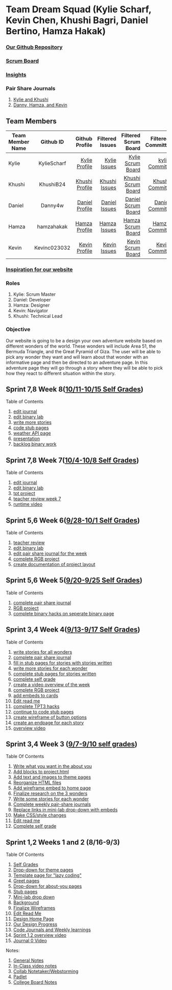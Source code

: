 
# Team Dream Squad (Kylie Scharf, Kevin Chen, Khushi Bagri, Daniel Bertino, Hamza Hakak)

### [Our Github Repository](https://github.com/KylieScharf/flask_portfolio)
### [Scrum Board](https://github.com/KylieScharf/flask_portfolio/projects/2)
### [Insights](https://github.com/KylieScharf/flask_portfolio/graphs/contributors)


### Pair Share Journals
1. [Kylie and Khushi](https://docs.google.com/document/d/1eyTgQhMv7jFi28SIGlwOs3k95a9KklfJFCS0O9pXCzA/edit)
2. [Danny, Hamza, and Kevin](https://docs.google.com/document/d/1fy-J_PVrvafykD-OTxMm-Pe0L_UKrYUTC4-DP4vGXEw/edit?usp=sharing)

## Team Members
| Team Member Name        | Github ID     | Github Profile  | Filtered Issues | Filtered Scrum Board | Filtered Committs |
| -------------           |:-------------:|           -----:|           -----:|                -----:|             -----:|
| Kylie      | KylieScharf | [Kylie Profile](https://github.com/KylieScharf) | [Kylie Issues](https://github.com/KylieScharf/flask_portfolio/issues/assigned/KylieScharf) |  [Kylie Scrum Board](https://github.com/KylieScharf/flask_portfolio/projects/2?card_filter_query=assignee%3Akyliescharf)| [kylie Commits](https://github.com/KylieScharf/flask_portfolio/commits?author=KylieScharf) |
| Khushi      | KhushiB24 | [Khushi Profile](https://github.com/KhushiB24) | [Khushi Issues](https://github.com/KylieScharf/flask_portfolio/issues/assigned/KhushiB24) |  [Khushi Scrum Board](https://github.com/KylieScharf/flask_portfolio/projects/2?card_filter_query=assignee%3AKhushiB24)| [Khushi Commits](https://github.com/KylieScharf/flask_portfolio/commits?author=KhushiB24) |
| Daniel     | Danny4w | [Daniel Profile](https://github.com/Danny4w)| [Daniel Issues](https://github.com/KylieScharf/flask_portfolio/issues/assigned/Danny4w) |  [Daniel Scrum Board](https://github.com/KylieScharf/flask_portfolio/projects/2?card_filter_query=assignee%3ADanny4w)| [Daniel Commits](https://github.com/KylieScharf/flask_portfolio/commits?author=Danny4w) |
| Hamza    | hamzahakak | [Hamza Profile](https://github.com/hamzahakak) | [Hamza Issues](https://github.com/KylieScharf/flask_portfolio/issues/assigned/hamzahakak) |  [Hamza Scrum Board](https://github.com/KylieScharf/flask_portfolio/projects/2?card_filter_query=assignee%3Ahamzahakak)| [Hamza Commits](https://github.com/KylieScharf/flask_portfolio/commits?author=hamzahakak) |
| Kevin     | Kevinc023032 | [Kevin Profile](https://github.com/Kevinc023032) | [Kevin Issues](https://github.com/KylieScharf/flask_portfolio/issues/assigned/Kevinc023032) |  [Kevin Scrum Board](https://github.com/KylieScharf/flask_portfolio/projects/2?card_filter_query=assignee%3AKevinc023032)| [Kevin Commits](https://github.com/KylieScharf/flask_portfolio/commits?author=Kevinc023032) |

### [Inspiration for our website](https://chooseyourstory.com/)
### Roles
1. Kylie: Scrum Master
2. Daniel: Developer
3. Hamza: Designer
4. Kevin: Navigator
5. Khushi: Technical Lead
### Objective
Our website is going to be a design your own adventure website based on different wonders of the world.
These wonders will include Area 51, the Bermuda Triangle, and the Great Pyramid of Giza.
The user will be able to pick any wonder they want and will learn about that wonder with an informative page and then be directed to an adventure page.
In this adventure page they will go through a story where they will be able to pick how they react to different situation within the story.

## Sprint 7,8 Week 8([10/11-10/15 Self Grades](https://docs.google.com/document/d/10Sk438St3Zlkfl964VFOpiJHuQQQGx_JKPXUIfRFDeA/edit?usp=sharing))
Table of Contents
1. [edit journal](https://github.com/KylieScharf/flask_portfolio/issues/72)
2. [edit binary lab](https://github.com/KylieScharf/flask_portfolio/issues/66)
3. [write more stories](https://github.com/KylieScharf/flask_portfolio/issues/60)
4. [code stub pages](https://github.com/KylieScharf/flask_portfolio/issues/52)
5. [weather API page](https://github.com/KylieScharf/flask_portfolio/issues/73)
6. [presentation](https://github.com/KylieScharf/flask_portfolio/issues/74)
7. [backlog binary work](https://github.com/KylieScharf/flask_portfolio/issues/75)


## Sprint 7,8 Week 7([10/4-10/8 Self Grades](https://docs.google.com/document/d/10Sk438St3Zlkfl964VFOpiJHuQQQGx_JKPXUIfRFDeA/edit?usp=sharing))
Table of Contents
1. [edit journal](https://github.com/KylieScharf/flask_portfolio/issues/69)
2. [edit binary lab](https://github.com/KylieScharf/flask_portfolio/issues/66)
3. [tpt project](https://github.com/KylieScharf/flask_portfolio/issues/71)
4. [teacher review week 7](https://github.com/KylieScharf/flask_portfolio/issues/70)
5. [runtime video](https://watch.screencastify.com/v/v0hGsbOEbgD7L5eB5806)


## Sprint 5,6 Week 6([9/28-10/1 Self Grades](https://docs.google.com/document/d/10Sk438St3Zlkfl964VFOpiJHuQQQGx_JKPXUIfRFDeA/edit?usp=sharing))
Table of Contents
1. [teacher review](https://github.com/KylieScharf/flask_portfolio/issues/67)
2. [edit binary lab](https://github.com/KylieScharf/flask_portfolio/issues/66)
3. [edit pair share journal for the week](https://github.com/KylieScharf/flask_portfolio/issues/64)
4. [complete RGB project](https://github.com/KylieScharf/flask_portfolio/issues/49)
5. [create documentation of project layout](https://github.com/KylieScharf/flask_portfolio/issues/62)


## Sprint 5,6 Week 5([9/20-9/25 Self Grades](https://docs.google.com/document/d/10Sk438St3Zlkfl964VFOpiJHuQQQGx_JKPXUIfRFDeA/edit?usp=sharing))
Table of Contents
1. [complete pair share journal](https://github.com/KylieScharf/flask_portfolio/issues/55)
2. [RGB project](https://github.com/KylieScharf/flask_portfolio/issues/49)
3. [complete binary hacks on seperate binary page](https://github.com/KylieScharf/flask_portfolio/issues/59)

## Sprint 3,4 Week 4([9/13-9/17 Self Grades](https://docs.google.com/document/d/10Sk438St3Zlkfl964VFOpiJHuQQQGx_JKPXUIfRFDeA/edit?usp=sharing))
Table of Contents
1. [write stories for all wonders](https://github.com/KylieScharf/flask_portfolio/issues/27)
2. [complete pair share journal](https://github.com/KylieScharf/flask_portfolio/issues/36)
3. [fill in stub pages for stories with stories written](https://github.com/KylieScharf/flask_portfolio/issues/39)
4. [write more stories for each wonder](https://github.com/KylieScharf/flask_portfolio/issues/40)
5. [complete stub pages for stories written](https://github.com/KylieScharf/flask_portfolio/issues/38)
6. [complete self grade](https://github.com/KylieScharf/flask_portfolio/issues/37)
7. [create a video overview of the week](https://github.com/KylieScharf/flask_portfolio/issues/41)
8. [complete RGB project](https://github.com/KylieScharf/flask_portfolio/issues/49)
9. [add embeds to cards](https://github.com/KylieScharf/flask_portfolio/issues/47)
10. [Edit read me](https://github.com/KylieScharf/flask_portfolio/issues/35)
11. [complete TPT3 hacks](https://github.com/KylieScharf/flask_portfolio/issues/32)
12. [continue to code stub pages](https://github.com/KylieScharf/flask_portfolio/issues/52)
13. [create wireframe of button options](https://github.com/KylieScharf/flask_portfolio/issues/51)
14. [create an endpage for each story](https://github.com/KylieScharf/flask_portfolio/issues/50)
15. [overview video](https://drive.google.com/file/d/13TsuiA2ROJbqLzRvHBzRDsAqtX53lzTn/view)

## Sprint 3,4 Week 3 ([9/7-9/10 self grades](https://docs.google.com/document/d/10Sk438St3Zlkfl964VFOpiJHuQQQGx_JKPXUIfRFDeA/edit?usp=sharing))
Table Of Contents
1. [Write what you want in the about you](https://github.com/KylieScharf/flask_portfolio/issues/10)
2. [Add blocks to project.html](https://github.com/KylieScharf/flask_portfolio/issues/29)
3. [Add text and images to theme pages](https://github.com/KylieScharf/flask_portfolio/issues/30)
4. [Reorganize HTML files](https://github.com/KylieScharf/flask_portfolio/issues/20)
5. [Add wireframe embed to home page](https://github.com/KylieScharf/flask_portfolio/issues/26)
6. [Finalize research on the 3 wonders](https://github.com/KylieScharf/flask_portfolio/issues/24)
7. [Write some stories for each wonder](https://github.com/KylieScharf/flask_portfolio/issues/27)
8. [Complete weekly pair-share journals](https://github.com/KylieScharf/flask_portfolio/issues/31)
9. [Replace links in mini-lab drop-down with embeds](https://github.com/KylieScharf/flask_portfolio/issues/28)
10. [Make CSS/style changes](https://github.com/KylieScharf/flask_portfolio/issues/22)
11. [Edit read me](https://github.com/KylieScharf/flask_portfolio/issues/21)
12. [Complete self grade](https://github.com/KylieScharf/flask_portfolio/projects/2)


## Sprint 1,2 Weeks 1 and 2 (8/16-9/3) 
Table Of Contents
1. [Self Grades](https://docs.google.com/document/d/10Sk438St3Zlkfl964VFOpiJHuQQQGx_JKPXUIfRFDeA/edit?usp=sharing)
2. [Drop-down for theme pages](https://github.com/KylieScharf/flask_portfolio/issues/19)
3. [Template page for "lazy coding"](https://github.com/KylieScharf/flask_portfolio/issues/18)
4. [Greet pages](https://github.com/KylieScharf/flask_portfolio/issues/3)
5. [Drop-down for about-you pages](https://github.com/KylieScharf/flask_portfolio/issues/7)
6. [Stub pages](https://github.com/KylieScharf/flask_portfolio/issues/11)
7. [Mini-lab drop down](https://github.com/KylieScharf/flask_portfolio/issues/6)
8. [Background](https://github.com/KylieScharf/flask_portfolio/issues/8)
9. [Finalize Wireframes](https://github.com/KylieScharf/flask_portfolio/issues/4)
10. [Edit Read Me](https://github.com/KylieScharf/flask_portfolio/issues/5)
11. [Design Home Page](https://github.com/KylieScharf/flask_portfolio/issues/13)
12. [Our Design Progress](https://docs.google.com/document/d/1TDMcFtOi-Eh1hm8yJ1fT1G0TcEjQq1bJIr351FcD-zw/edit?usp=sharing)
13. [Code Journals and Weekly learnings](https://docs.google.com/document/d/1Xgt4rzVnuPTBmNP03dyNoXvLqfYJEjnjjZVCNtdme4A/edit?usp=sharing)
14. [Sprint 1,2 overview video](https://drive.google.com/file/d/15xS0Bw-z90teq21cxNn715eoTnT3adC8/view)
15. [Journal 0 Video](https://drive.google.com/file/d/11eVvCi-PXmcRM0L1WIbLWY5jecKcZktF/view)

Notes:
1. [General Notes](https://docs.google.com/document/d/1Sk4kdFS8o3iUE9MSoS8R0oeG13owbyw91XDAEudpfVo/edit?usp=sharing)
2. [In-Class video notes](https://docs.google.com/document/d/1ryaAXia9cBviGVs9KxgRe6caFzp20b449Sjkh3S65TA/edit?usp=sharing)
3. [Collab Notetaker/Webstorming](https://docs.google.com/document/d/12dsUnpEVu57HyiE23_80cQSTKghdxiLHDVVv7iYlNCA/edit?usp=sharing)
4. [Padlet](https://padlet.com/kyliekylie10/s80zfwqjy2386ovv)
5. [College Board Notes](https://docs.google.com/document/d/1oJNWx6yepYdKIuTszi_hgSbdDPv9pNZVhOblzeZSmXo/edit?usp=sharing)




